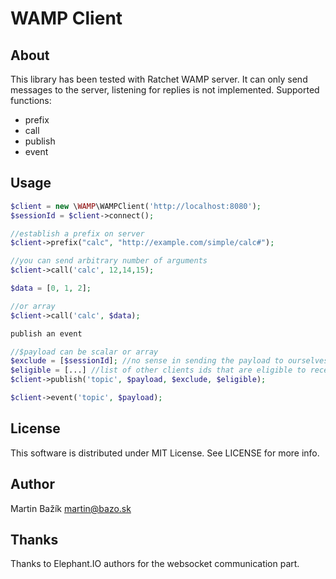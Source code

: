 # WAMP Client

## About

This library has been tested with Ratchet WAMP server. It can only send messages to the server, listening for replies is not implemented.
Supported functions:
 - prefix
 - call
 - publish
 - event

## Usage

```php
$client = new \WAMP\WAMPClient('http://localhost:8080');
$sessionId = $client->connect();

//establish a prefix on server
$client->prefix("calc", "http://example.com/simple/calc#");

//you can send arbitrary number of arguments
$client->call('calc', 12,14,15);

$data = [0, 1, 2];

//or array
$client->call('calc', $data);

publish an event

//$payload can be scalar or array
$exclude = [$sessionId]; //no sense in sending the payload to ourselves
$eligible = [...] //list of other clients ids that are eligible to receive this payload
$client->publish('topic', $payload, $exclude, $eligible);

$client->event('topic', $payload);

```

## License

This software is distributed under MIT License. See LICENSE for more info.

## Author

Martin Bažík <martin@bazo.sk>

## Thanks

Thanks to Elephant.IO authors for the websocket communication part.
